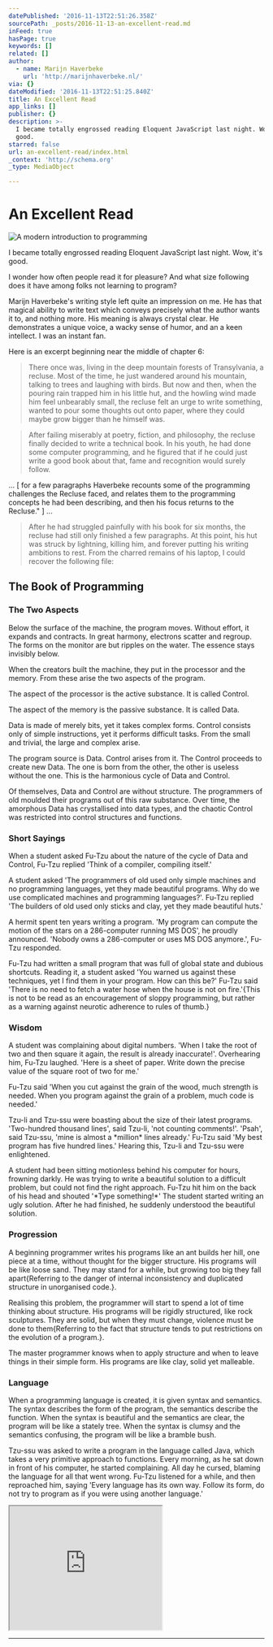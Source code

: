 ```yaml
---
datePublished: '2016-11-13T22:51:26.358Z'
sourcePath: _posts/2016-11-13-an-excellent-read.md
inFeed: true
hasPage: true
keywords: []
related: []
author:
  - name: Marijn Haverbeke
    url: 'http://marijnhaverbeke.nl/'
via: {}
dateModified: '2016-11-13T22:51:25.840Z'
title: An Excellent Read
app_links: []
publisher: {}
description: >-
  I became totally engrossed reading Eloquent JavaScript last night. Wow, it's
  good.
starred: false
url: an-excellent-read/index.html
_context: 'http://schema.org'
_type: MediaObject

---
```

# An Excellent Read
![A modern introduction to programming](https://s3-us-west-2.amazonaws.com/the-grid-img/p/9fa385ec2cfe09909a04d8862e5631a92db04af2.png)

I became totally engrossed reading Eloquent JavaScript last night. Wow, it's good.

I wonder how often people read it for pleasure? And what size following does it have among folks not learning to program? 

Marijn Haverbeke's writing style left quite an impression on me. He has that magical ability to write text which conveys precisely what the author wants it to, and nothing more. His meaning is always crystal clear. He demonstrates a unique voice, a wacky sense of humor, and an a keen intellect. I was an instant fan. 

Here is an excerpt beginning near the middle of chapter 6:

> There once was, living in the deep mountain forests of Transylvania, a recluse. Most of the time, he just wandered around his mountain, talking to trees and laughing with birds. But now and then, when the pouring rain trapped him in his little hut, and the howling wind made him feel unbearably small, the recluse felt an urge to write something, wanted to pour some thoughts out onto paper, where they could maybe grow bigger than he himself was.

> After failing miserably at poetry, fiction, and philosophy, the recluse finally decided to write a technical book. In his youth, he had done some computer programming, and he figured that if he could just write a good book about that, fame and recognition would surely follow.

... \[ for a few paragraphs Haverbeke recounts some of the programming challenges the Recluse faced, and relates them to the programming concepts he had been describing, and then his focus returns to the Recluse." \] ...

> After he had struggled painfully with his book for six months, the recluse had still only finished a few paragraphs. At this point, his hut was struck by lightning, killing him, and forever putting his writing ambitions to rest. From the charred remains of his laptop, I could recover the following file:

## The Book of Programming

### The Two Aspects

Below the surface of the machine, the program moves. Without effort, it expands and contracts. In great harmony, electrons scatter and regroup. The forms on the monitor are but ripples on the water. The essence stays invisibly below.

When the creators built the machine, they put in the processor and the memory. From these arise the two aspects of the program.

The aspect of the processor is the active substance. It is called Control.

The aspect of the memory is the passive substance. It is called Data.

Data is made of merely bits, yet it takes complex forms. Control consists only of simple instructions, yet it performs difficult tasks. From the small and trivial, the large and complex arise.

The program source is Data. Control arises from it. The Control proceeds to create new Data. The one is born from the other, the other is useless without the one. This is the harmonious cycle of Data and Control.

Of themselves, Data and Control are without structure. The programmers of old moulded their programs out of this raw substance. Over time, the amorphous Data has crystallised into data types, and the chaotic Control was restricted into control structures and functions.

### Short Sayings

When a student asked Fu-Tzu about the nature of the cycle of Data and Control, Fu-Tzu replied 'Think of a compiler, compiling itself.'

A student asked 'The programmers of old used only simple machines and no programming languages, yet they made beautiful programs. Why do we use complicated machines and programming languages?'. Fu-Tzu replied 'The builders of old used only sticks and clay, yet they made beautiful huts.'

A hermit spent ten years writing a program. 'My program can compute the motion of the stars on a 286-computer running MS DOS', he proudly announced. 'Nobody owns a 286-computer or uses MS DOS anymore.', Fu-Tzu responded.

Fu-Tzu had written a small program that was full of global state and dubious shortcuts. Reading it, a student asked 'You warned us against these techniques, yet I find them in your program. How can this be?' Fu-Tzu said 'There is no need to fetch a water hose when the house is not on fire.'{This is not to be read as an encouragement of sloppy programming, but rather as a warning against neurotic adherence to rules of thumb.}

### Wisdom

A student was complaining about digital numbers. 'When I take the root of two and then square it again, the result is already inaccurate!'. Overhearing him, Fu-Tzu laughed. 'Here is a sheet of paper. Write down the precise value of the square root of two for me.'

Fu-Tzu said 'When you cut against the grain of the wood, much strength is needed. When you program against the grain of a problem, much code is needed.'

Tzu-li and Tzu-ssu were boasting about the size of their latest programs. 'Two-hundred thousand lines', said Tzu-li, 'not counting comments!'. 'Psah', said Tzu-ssu, 'mine is almost a \*million\* lines already.' Fu-Tzu said 'My best program has five hundred lines.' Hearing this, Tzu-li and Tzu-ssu were enlightened.

A student had been sitting motionless behind his computer for hours, frowning darkly. He was trying to write a beautiful solution to a difficult problem, but could not find the right approach. Fu-Tzu hit him on the back of his head and shouted '\*Type something!\*' The student started writing an ugly solution. After he had finished, he suddenly understood the beautiful solution.

### Progression

A beginning programmer writes his programs like an ant builds her hill, one piece at a time, without thought for the bigger structure. His programs will be like loose sand. They may stand for a while, but growing too big they fall apart{Referring to the danger of internal inconsistency and duplicated structure in unorganised code.}.

Realising this problem, the programmer will start to spend a lot of time thinking about structure. His programs will be rigidly structured, like rock sculptures. They are solid, but when they must change, violence must be done to them{Referring to the fact that structure tends to put restrictions on the evolution of a program.}.

The master programmer knows when to apply structure and when to leave things in their simple form. His programs are like clay, solid yet malleable.

### Language

When a programming language is created, it is given syntax and semantics. The syntax describes the form of the program, the semantics describe the function. When the syntax is beautiful and the semantics are clear, the program will be like a stately tree. When the syntax is clumsy and the semantics confusing, the program will be like a bramble bush.

Tzu-ssu was asked to write a program in the language called Java, which takes a very primitive approach to functions. Every morning, as he sat down in front of his computer, he started complaining. All day he cursed, blaming the language for all that went wrong. Fu-Tzu listened for a while, and then reproached him, saying 'Every language has its own way. Follow its form, do not try to program as if you were using another language.'

<iframe src="https://the-grid.github.io/ed-userhtml/?g=eJwtjcEOgjAQRH9l0w_omngzQGK4elPOpLSrbYQu2S4a_94mcJrDvDfziKnAl-UNNefkKRcKsOVAAg4aB0Jza47CQBR6tiaqrhdEL-Q0fcjzsnAuluWFB1lw-uHZnjAQBUt5HO6m6w8e-l2Aq6qkadPEGSoMQ15ZtP7f9pUGXWf_RxM4_A" height="244" style=""></iframe>

---